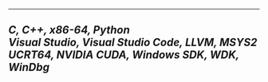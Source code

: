 ---------------------
 ___C, C++, x86-64, Python___              
  ___Visual Studio, Visual Studio Code, LLVM, MSYS2 UCRT64, NVIDIA CUDA, Windows SDK, WDK, WinDbg___
----------------------
